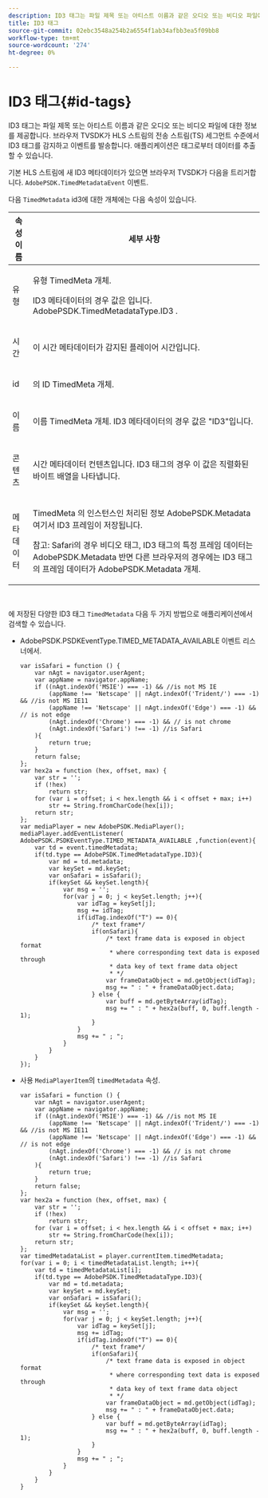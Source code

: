 ```yaml
---
description: ID3 태그는 파일 제목 또는 아티스트 이름과 같은 오디오 또는 비디오 파일에 대한 정보를 제공합니다. 브라우저 TVSDK가 HLS 스트림의 전송 스트림(TS) 세그먼트 수준에서 ID3 태그를 감지하고 이벤트를 발송합니다. 애플리케이션은 태그로부터 데이터를 추출할 수 있습니다.
title: ID3 태그
source-git-commit: 02ebc3548a254b2a6554f1ab34afbb3ea5f09bb8
workflow-type: tm+mt
source-wordcount: '274'
ht-degree: 0%

---
```


# ID3 태그{#id-tags}

ID3 태그는 파일 제목 또는 아티스트 이름과 같은 오디오 또는 비디오 파일에 대한 정보를 제공합니다. 브라우저 TVSDK가 HLS 스트림의 전송 스트림(TS) 세그먼트 수준에서 ID3 태그를 감지하고 이벤트를 발송합니다. 애플리케이션은 태그로부터 데이터를 추출할 수 있습니다.

기본 HLS 스트림에 새 ID3 메타데이터가 있으면 브라우저 TVSDK가 다음을 트리거합니다. `AdobePSDK.TimedMetadataEvent` 이벤트.

다음 `TimedMetadata` id3에 대한 개체에는 다음 속성이 있습니다.

<table id="table_6C61886187FB44B4B9821E4B00200018"> 
 <thead> 
  <tr> 
   <th colname="col1" class="entry"> 속성 이름 </th> 
   <th colname="col2" class="entry"> 세부 사항 </th> 
  </tr> 
 </thead>
 <tbody> 
  <tr> 
   <td colname="col1"> <p> <span class="codeph"> 유형 </span> </p> </td> 
   <td colname="col2"> <p>유형 <span class="codeph"> TimedMeta </span> 개체. </p> <p>ID3 메타데이터의 경우 값은 입니다. <span class="codeph"> AdobePSDK.TimedMetadataType.ID3 </span>. </p> </td> 
  </tr> 
  <tr> 
   <td colname="col1"> <p> <span class="codeph"> 시간 </span> </p> </td> 
   <td colname="col2"> <p> 이 시간 메타데이터가 감지된 플레이어 시간입니다. </p> </td> 
  </tr> 
  <tr> 
   <td colname="col1"> <p> <span class="codeph"> id </span> </p> </td> 
   <td colname="col2"> <p>의 ID <span class="codeph"> TimedMeta </span> 개체. </p> </td> 
  </tr> 
  <tr> 
   <td colname="col1"> <p> <span class="codeph"> 이름 </span> </p> </td> 
   <td colname="col2"> <p>이름 <span class="codeph"> TimedMeta </span> 개체. ID3 메타데이터의 경우 값은 "ID3"입니다. </p> </td> 
  </tr> 
  <tr> 
   <td colname="col1"> <p> <span class="codeph"> 콘텐츠 </span> </p> </td> 
   <td colname="col2"> <p>시간 메타데이터 컨텐츠입니다. ID3 태그의 경우 이 값은 직렬화된 바이트 배열을 나타냅니다. </p> </td> 
  </tr> 
  <tr> 
   <td colname="col1"> <p> <span class="codeph"> 메타데이터 </span> </p> </td> 
   <td colname="col2"> <p> <span class="codeph"> TimedMeta </span> 의 인스턴스인 처리된 정보 <span class="codeph"> AdobePSDK.Metadata </span> 여기서 ID3 프레임이 저장됩니다. </p> <p> <p>참고: Safari의 경우 <span class="codeph"> 비디오 </span> 태그, ID3 태그의 특정 프레임 데이터는 <span class="codeph"> AdobePSDK.Metadata </span> 반면 다른 브라우저의 경우에는 ID3 태그의 프레임 데이터가 <span class="codeph"> AdobePSDK.Metadata </span> 개체. </p> </p> </td> 
  </tr> 
 </tbody> 
</table>

&#x200B;

에 저장된 다양한 ID3 태그 `TimedMetadata` 다음 두 가지 방법으로 애플리케이션에서 검색할 수 있습니다.

* AdobePSDK.PSDKEventType.TIMED_METADATA_AVAILABLE 이벤트 리스너에서.

  ```
  var isSafari = function () { 
      var nAgt = navigator.userAgent; 
      var appName = navigator.appName; 
      if ((nAgt.indexOf('MSIE') === -1) && //is not MS IE 
          (appName !== 'Netscape' || nAgt.indexOf('Trident/') === -1) && //is not MS IE11 
          (appName !== 'Netscape' || nAgt.indexOf('Edge') === -1) && // is not edge 
          (nAgt.indexOf('Chrome') === -1) && // is not chrome 
          (nAgt.indexOf('Safari') !== -1) //is Safari 
      ){ 
          return true; 
      } 
      return false; 
  }; 
  var hex2a = function (hex, offset, max) { 
      var str = ''; 
      if (!hex) 
          return str; 
      for (var i = offset; i < hex.length && i < offset + max; i++) 
          str += String.fromCharCode(hex[i]); 
      return str; 
  }; 
  var mediaPlayer = new AdobePSDK.MediaPlayer(); 
  mediaPlayer.addEventListener( AdobePSDK.PSDKEventType.TIMED_METADATA_AVAILABLE ,function(event){ 
      var td = event.timedMetadata; 
      if(td.type == AdobePSDK.TimedMetadataType.ID3){ 
          var md = td.metadata; 
          var keySet = md.keySet; 
          var onSafari = isSafari(); 
          if(keySet && keySet.length){ 
              var msg = ''; 
              for(var j = 0; j < keySet.length; j++){ 
                  var idTag = keySet[j]; 
                  msg += idTag; 
                  if(idTag.indexOf("T") == 0){ 
                      /* text frame*/ 
                      if(onSafari){ 
                          /* text frame data is exposed in object format 
                           * where corresponding text data is exposed through 
                           * data key of text frame data object 
                           * */ 
                          var frameDataObject = md.getObject(idTag); 
                          msg += " : " + frameDataObject.data; 
                      } else { 
                          var buff = md.getByteArray(idTag); 
                          msg += " : " + hex2a(buff, 0, buff.length - 1); 
                      } 
                  } 
                  msg += " ; "; 
              } 
          } 
      } 
  }); 
  ```

* 사용 `MediaPlayerItem`의 `timedMetadata` 속성.

  ```
  var isSafari = function () { 
      var nAgt = navigator.userAgent; 
      var appName = navigator.appName; 
      if ((nAgt.indexOf('MSIE') === -1) && //is not MS IE 
          (appName !== 'Netscape' || nAgt.indexOf('Trident/') === -1) && //is not MS IE11 
          (appName !== 'Netscape' || nAgt.indexOf('Edge') === -1) && // is not edge 
          (nAgt.indexOf('Chrome') === -1) && // is not chrome 
          (nAgt.indexOf('Safari') !== -1) //is Safari 
      ){ 
          return true; 
      } 
      return false; 
  }; 
  var hex2a = function (hex, offset, max) { 
      var str = ''; 
      if (!hex) 
          return str; 
      for (var i = offset; i < hex.length && i < offset + max; i++) 
          str += String.fromCharCode(hex[i]); 
      return str; 
  }; 
  var timedMetadataList = player.currentItem.timedMetadata; 
  for(var i = 0; i < timedMetadataList.length; i++){ 
      var td = timedMetadataList[i]; 
      if(td.type == AdobePSDK.TimedMetadataType.ID3){ 
          var md = td.metadata; 
          var keySet = md.keySet; 
          var onSafari = isSafari(); 
          if(keySet && keySet.length){ 
              var msg = ''; 
              for(var j = 0; j < keySet.length; j++){ 
                  var idTag = keySet[j]; 
                  msg += idTag; 
                  if(idTag.indexOf("T") == 0){ 
                      /* text frame*/ 
                      if(onSafari){ 
                          /* text frame data is exposed in object format 
                           * where corresponding text data is exposed through 
                           * data key of text frame data object 
                           * */ 
                          var frameDataObject = md.getObject(idTag); 
                          msg += " : " + frameDataObject.data; 
                      } else { 
                          var buff = md.getByteArray(idTag); 
                          msg += " : " + hex2a(buff, 0, buff.length - 1); 
                      } 
                  } 
                  msg += " ; "; 
              } 
          } 
      } 
  } 
  ```
